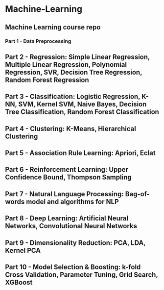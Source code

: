 # Machine-Learning
## Machine Learning course repo

### Part 1 - Data Preprocessing
## Part 2 - Regression: Simple Linear Regression, Multiple Linear Regression, Polynomial Regression, SVR, Decision Tree Regression, Random Forest Regression
## Part 3 - Classification: Logistic Regression, K-NN, SVM, Kernel SVM, Naive Bayes, Decision Tree Classification, Random Forest Classification
## Part 4 - Clustering: K-Means, Hierarchical Clustering
## Part 5 - Association Rule Learning: Apriori, Eclat
## Part 6 - Reinforcement Learning: Upper Confidence Bound, Thompson Sampling
## Part 7 - Natural Language Processing: Bag-of-words model and algorithms for NLP
## Part 8 - Deep Learning: Artificial Neural Networks, Convolutional Neural Networks
## Part 9 - Dimensionality Reduction: PCA, LDA, Kernel PCA
## Part 10 - Model Selection & Boosting: k-fold Cross Validation, Parameter Tuning, Grid Search, XGBoost
